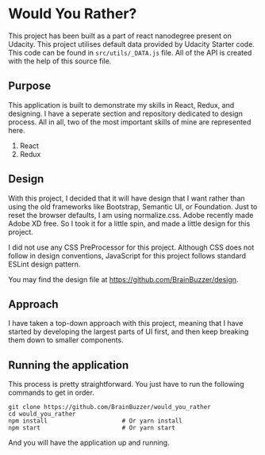 # Would You Rather?

This project has been built as a part of react nanodegree present on Udacity. This project utilises default data provided by Udacity Starter code. This code can be found in `src/utils/_DATA.js` file. All of the API is created with the help of this source file.

## Purpose

This application is built to demonstrate my skills in React, Redux, and designing. I have a seperate section and repository dedicated to design process. All in all, two of the most important skills of mine are represented here.

1. React
2. Redux

## Design

With this project, I decided that it will have design that I want rather than using the old frameworks like Bootstrap, Semantic UI, or Foundation. Just to reset the browser defaults, I am using normalize.css. Adobe recently made Adobe XD free. So I took it for a little spin, and made a little design for this project.

I did not use any CSS PreProcessor for this project. Although CSS does not follow in design conventions, JavaScript for this project follows standard ESLint design pattern.

You may find the design file at https://github.com/BrainBuzzer/design.

## Approach

I have taken a top-down approach with this project, meaning that I have started by developing the largest parts of UI first, and then keep breaking them down to smaller components.

## Running the application

This process is pretty straightforward. You just have to run the following commands to get in order.

```
git clone https://github.com/BrainBuzzer/would_you_rather
cd would_you_rather
npm install                     # Or yarn install
npm start                       # Or yarn start
```

And you will have the application up and running.
